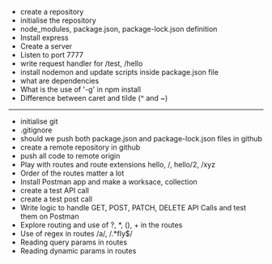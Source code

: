- create a repository
- initialise the repository
- node_modules, package.json, package-lock.json definition
- Install express
- Create a server
- Listen to port 7777
- write request handler for /test, /hello
- install nodemon and update scripts inside package.json file
- what are dependencies
- What is the use of '-g' in npm install
- Difference between caret and tilde (^ and ~)
------
- initialise git
- .gitignore
- should we push both package.json and package-lock.json files in github
- create a remote repository in github
- push all code to remote origin
- Play with routes and route extensions hello, /, hello/2, /xyz
- Order of the routes matter a lot
- Install Postman app and make a worksace, collection
- create a test API call
- create a test post call
- Write logic to handle GET, POST, PATCH, DELETE API Calls and test them on Postman
- Explore routing and use of ?, *, (), + in the routes
- Use of regex in routes /a/, /.*fly$/
- Reading query params in routes
- Reading dynamic params in routes
